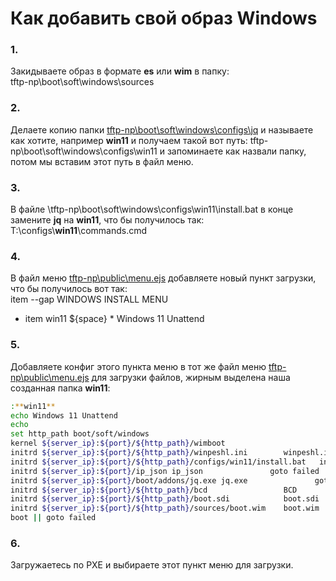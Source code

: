 # ﻿Как добавить свой образ Windows
### 1.  
Закидываете образ в формате **es** или **wim**  в папку:  
tftp-np\boot\soft\windows\sources
### 2.  
Делаете копию папки [tftp-np\boot\soft\windows\configs\jq][] и называете как хотите, например **win11** и получаем такой вот путь: tftp-np\boot\soft\windows\configs\win11 и запоминаете как назвали папку, потом мы вставим этот путь в файл меню.
### 3.  
В файле \tftp-np\boot\soft\windows\configs\win11\install.bat в конце замените **jq** на **win11**, что бы получилось так:
T:\configs\\**win11**\\commands.cmd
### 4.
В файл меню [tftp-np\public\menu.ejs][] добавляете новый пункт загрузки, что бы получилось вот так:  
item --gap WINDOWS INSTALL MENU  
- item win11 ${space} * Windows 11 Unattend  
### 5.
Добавляете конфиг этого пункта меню в тот же файл меню [tftp-np\public\menu.ejs][]  для загрузки файлов, жирным выделена наша созданная папка **win11**:
```bash
:**win11**
echo Windows 11 Unattend    
echo
set http_path boot/soft/windows
kernel ${server_ip}:${port}/${http_path}/wimboot                              goto failed
initrd ${server_ip}:${port}/${http_path}/winpeshl.ini        winpeshl.ini     goto failed
initrd ${server_ip}:${port}/${http_path}/configs/win11/install.bat   install.bat      goto failed
initrd ${server_ip}:${port}/ip_json ip_json               goto failed
initrd ${server_ip}:${port}/boot/addons/jq.exe jq.exe               goto failed
initrd ${server_ip}:${port}/${http_path}/bcd                 BCD              goto failed
initrd ${server_ip}:${port}/${http_path}/boot.sdi            boot.sdi         goto failed
initrd ${server_ip}:${port}/${http_path}/sources/boot.wim    boot.wim         goto failed
boot || goto failed 
```
### 6.
Загружаетесь по PXE и выбираете этот пункт меню для загрузки.

[tftp-np\boot\soft\windows\configs\jq]: ../boot/soft/windows/configs/jq

[tftp-np\public\menu.ejs]: ../public/menu.ejs
